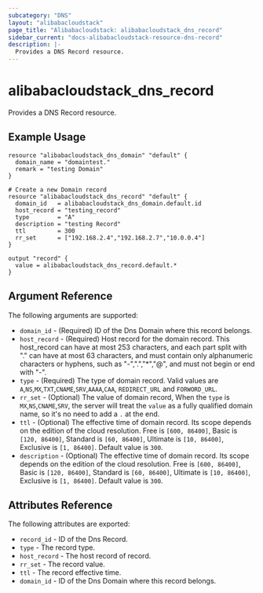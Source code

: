 ```yaml
---
subcategory: "DNS"
layout: "alibabacloudstack"
page_title: "Alibabacloudstack: alibabacloudstack_dns_record"
sidebar_current: "docs-alibabacloudstack-resource-dns-record"
description: |-
  Provides a DNS Record resource.
---
```


# alibabacloudstack\_dns\_record

Provides a DNS Record resource.

## Example Usage

```
resource "alibabacloudstack_dns_domain" "default" {
  domain_name = "domaintest."
  remark = "testing Domain"
}

# Create a new Domain record
resource "alibabacloudstack_dns_record" "default" {
  domain_id   = alibabacloudstack_dns_domain.default.id
  host_record = "testing_record"
  type        = "A"
  description = "testing Record"
  ttl         = 300
  rr_set      = ["192.168.2.4","192.168.2.7","10.0.0.4"]
}

output "record" {
  value = alibabacloudstack_dns_record.default.*
}
```

## Argument Reference

The following arguments are supported:

* `domain_id` - (Required) ID of the Dns Domain where this record belongs.
* `host_record` - (Required) Host record for the domain record. This host_record can have at most 253 characters, and each part split with "." can have at most 63 characters, and must contain only alphanumeric characters or hyphens, such as "-",".","*","@",  and must not begin or end with "-".
* `type` - (Required) The type of domain record. Valid values are `A`,`NS`,`MX`,`TXT`,`CNAME`,`SRV`,`AAAA`,`CAA`, `REDIRECT_URL` and `FORWORD_URL`.
* `rr_set` - (Optional) The value of domain record, When the `type` is `MX`,`NS`,`CNAME`,`SRV`, the server will treat the `value` as a fully qualified domain name, so it's no need to add a `.` at the end.
* `ttl` - (Optional) The effective time of domain record. Its scope depends on the edition of the cloud resolution. Free is `[600, 86400]`, Basic is `[120, 86400]`, Standard is `[60, 86400]`, Ultimate is `[10, 86400]`, Exclusive is `[1, 86400]`. Default value is `300`.
* `description` - (Optional) The effective time of domain record. Its scope depends on the edition of the cloud resolution. Free is `[600, 86400]`, Basic is `[120, 86400]`, Standard is `[60, 86400]`, Ultimate is `[10, 86400]`, Exclusive is `[1, 86400]`. Default value is `300`.

## Attributes Reference

The following attributes are exported:

* `record_id` - ID of the Dns Record.
* `type` - The record type.
* `host_record` - The host record of record.
* `rr_set` - The record value.
* `ttl` - The record effective time.
* `domain_id` - ID of the Dns Domain where this record belongs.
